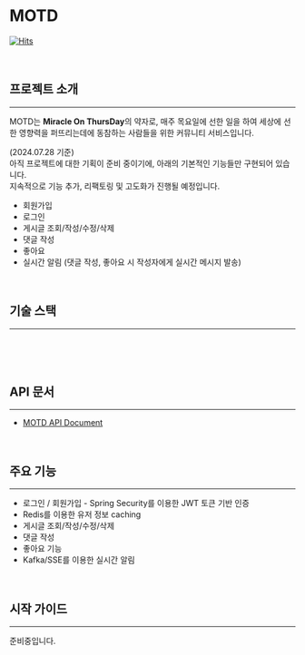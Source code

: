 # MOTD

[![Hits](https://hits.seeyoufarm.com/api/count/incr/badge.svg?url=https://github.com/BanseokSuh/motd&count_bg=%2379C83D&title_bg=%23555555&icon=&icon_color=%23E7E7E7&title=hits&edge_flat=false)](https://hits.seeyoufarm.com)

<br>

## 프로젝트 소개

<hr>

MOTD는 <strong>Miracle On ThursDay</strong>의 약자로, 매주 목요일에 선한 일을 하여 세상에 선한 영향력을 퍼뜨리는데에 동참하는 사람들을 위한 커뮤니티 서비스입니다.

(2024.07.28 기준) <br>
아직 프로젝트에 대한 기획이 준비 중이기에, 아래의 기본적인 기능들만 구현되어 있습니다.<br>
지속적으로 기능 추가, 리팩토링 및 고도화가 진행될 예정입니다.<br>
- 회원가입
- 로그인
- 게시글 조회/작성/수정/삭제
- 댓글 작성
- 좋아요
- 실시간 알림 (댓글 작성, 좋아요 시 작성자에게 실시간 메시지 발송)

<br>

## 기술 스택

<hr>

<div align=center> 
  <img src="https://img.shields.io/badge/java 17-007396?style=for-the-badge&logo=java&logoColor=white" alt=""> 
  <br>
  <img src="https://img.shields.io/badge/springboot 3.3-6DB33F?style=for-the-badge&logo=spring&logoColor=white" alt=""> 
  <br>
  <img src="https://img.shields.io/badge/APACHE KAFKA-231F20?style=for-the-badge&logo=apachekafka&logoColor=white" alt="">
  <br>
  <img src="https://img.shields.io/badge/postgresql-4479A1?style=for-the-badge&logo=postgresql&logoColor=white" alt=""> 
  <img src="https://img.shields.io/badge/redis-FF4438?style=for-the-badge&logo=redis&logoColor=white" alt=""> 
  <br>
  <img src="https://img.shields.io/badge/junit5-25A162?style=for-the-badge&logo=junit5&logoColor=white" alt=""> 
  <br>
  <img src="https://img.shields.io/badge/github-181717?style=for-the-badge&logo=github&logoColor=white" alt="">
  <img src="https://img.shields.io/badge/git-F05032?style=for-the-badge&logo=git&logoColor=white" alt="">
  <br>
</div>

<br>

## API 문서

<hr>

- [MOTD API Document](https://documenter.getpostman.com/view/10226658/2sA3kaBdxn)

<br>

## 주요 기능

<hr>

- 로그인 / 회원가입 - Spring Security를 이용한 JWT 토큰 기반 인증
- Redis를 이용한 유저 정보 caching
- 게시글 조회/작성/수정/삭제
- 댓글 작성
- 좋아요 기능
- Kafka/SSE를 이용한 실시간 알림

<br>

## 시작 가이드

<hr>

준비중입니다.

<br>

## 


